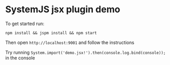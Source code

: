 # SystemJS jsx plugin demo

To get started run:

```
npm install && jspm install && npm start
```

Then open `http://localhost:9001` and follow the instructions

Try running `System.import('demo.jsx!').then(console.log.bind(console));` in the console
